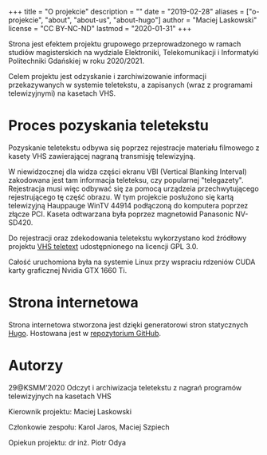 +++
title = "O projekcie"
description = ""
date = "2019-02-28"
aliases = ["o-projekcie", "about", "about-us", "about-hugo"]
author = "Maciej Laskowski"
license = "CC BY-NC-ND"
lastmod = "2020-01-31"
+++

Strona jest efektem projektu grupowego przeprowadzonego w ramach studiów magisterskich na wydziale Elektroniki, Telekomunikacji i Informatyki Politechniki Gdańskiej w roku 2020/2021.

Celem projektu jest odzyskanie i zarchiwizowanie informacji przekazywanych w systemie teletekstu, a zapisanych (wraz z programami telewizyjnymi) na kasetach VHS.

# Proces pozyskania teletekstu

Pozyskanie teletekstu odbywa się poprzez rejestracje materiału filmowego z kasety VHS zawierającej nagraną transmisję telewizyjną. 

W niewidzocznej dla widza części ekranu VBI (Vertical Blanking Interval)  zakodowana jest tam informacja teleteksu, czy popularnej "telegazety". Rejestracja musi więc odbywać się za pomocą urządzeia 
przechwytującego rejestrującego tę część obrazu. W tym projekcie posłużono się kartą telewizyjną Hauppauge WinTV 44914 podłączoną do komputera poprzez złącze PCI. 
Kaseta odtwarzana była poprzez magnetowid Panasonic NV-SD420. 

Do rejestracji oraz zdekodowania teletekstu wykorzystano kod źródłowy projektu [VHS teletext](https://github.com/ali1234/vhs-teletext) udostępnionego na licencji GPL 3.0.

Całość uruchomiona była na systemie Linux przy wspraciu rdzeniów CUDA karty graficznej Nvidia GTX 1660 Ti. 

# Strona internetowa

Strona internetowa stworzona jest dzięki generatorowi stron statycznych [Hugo](https://gohugo.io/). Hostowana jest w [repozytorium GitHub](https://github.com/maclask/Teletekst-z-VHS).

# Autorzy

29@KSMM'2020 Odczyt i archiwizacja teletekstu z nagrań programów telewizyjnych na kasetach VHS 
 
Kierownik projektu: Maciej Laskowski

Członkowie zespołu: Karol Jaros, Maciej Szpiech

Opiekun projektu: dr inż. Piotr Odya

